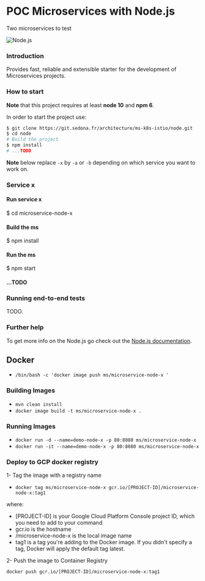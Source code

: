 # POC Microservices with Node.js

Two microservices to test

![Node.js](https://nodejs.org/static/images/logos/nodejs-new-pantone-black.png)

### Introduction
Provides fast, reliable and extensible starter for the development of Microservices projects.

### How to start
**Note** that this project requires at least **node 10** and **npm 6**.

In order to start the project use:
```bash
$ git clone https://git.sedona.fr/architecture/ms-k8s-istio/node.git
$ cd node
# Build the project
$ npm install
# ...TODO
```

**Note** below replace `-x` by `-a` or `-b` depending on which service you want to work on.

### Service x

#### Run service x
$ cd microservice-node-x

#### Build the ms
$ npm install

#### Run the ms
$ npm start

#### ...TODO

### Running end-to-end tests

TODO.

### Further help

To get more info on the Node.js go check out the [Node.js documentation](https://nodejs.org/en/docs/).

## Docker

* `/bin/bash -c 'docker image push ms/microservice-node-x '`

### Building Images

* `mvn clean install`
* `docker image build -t ms/microservice-node-x .`

### Running Images

* `docker run -d --name=demo-node-x -p 80:8080 ms/microservice-node-x`
* `docker run -it --name=demo-node-x -p 80:8080 ms/microservice-node-x`

### Deploy to GCP docker registry

1- Tag the image with a registry name

* `docker tag ms/microservice-node-x gcr.io/[PROJECT-ID]/microservice-node-x:tag1`

where:

* [PROJECT-ID] is your Google Cloud Platform Console project ID, which you need to add to your command
* gcr.io is the hostname
* /microservice-node-x is the local image name
* tag1 is a tag you're adding to the Docker image. If you didn't specify a tag, Docker will apply the default tag latest.

2- Push the image to Container Registry

`docker push gcr.io/[PROJECT-ID]/microservice-node-x:tag1`
